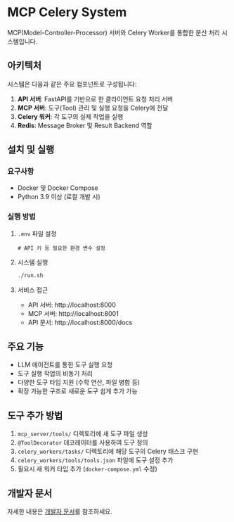 # MCP Celery System

MCP(Model-Controller-Processor) 서버와 Celery Worker를 통합한 분산 처리 시스템입니다.

## 아키텍처

시스템은 다음과 같은 주요 컴포넌트로 구성됩니다:

1. **API 서버**: FastAPI를 기반으로 한 클라이언트 요청 처리 서버
2. **MCP 서버**: 도구(Tool) 관리 및 실행 요청을 Celery에 전달
3. **Celery 워커**: 각 도구의 실제 작업을 실행
4. **Redis**: Message Broker 및 Result Backend 역할

## 설치 및 실행

### 요구사항

- Docker 및 Docker Compose
- Python 3.9 이상 (로컬 개발 시)

### 실행 방법

1. `.env` 파일 설정

   ```
   # API 키 등 필요한 환경 변수 설정
   ```

2. 시스템 실행

   ```bash
   ./run.sh
   ```

3. 서비스 접근
   - API 서버: http://localhost:8000
   - MCP 서버: http://localhost:8001
   - API 문서: http://localhost:8000/docs

## 주요 기능

- LLM 에이전트를 통한 도구 실행 요청
- 도구 실행 작업의 비동기 처리
- 다양한 도구 타입 지원 (수학 연산, 파일 병합 등)
- 확장 가능한 구조로 새로운 도구 쉽게 추가 가능

## 도구 추가 방법

1. `mcp_server/tools/` 디렉토리에 새 도구 파일 생성
2. `@ToolDecorator` 데코레이터를 사용하여 도구 정의
3. `celery_workers/tasks/` 디렉토리에 해당 도구의 Celery 태스크 구현
4. `celery_workers/tools/tools.json` 파일에 도구 설정 추가
5. 필요시 새 워커 타입 추가 (`docker-compose.yml` 수정)

## 개발자 문서

자세한 내용은 [개발자 문서](docs/)를 참조하세요.
